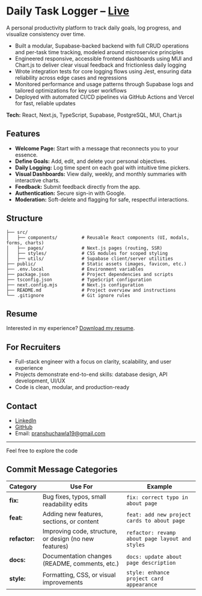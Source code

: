# Daily Task Logger – [Live](https://dailytasklogger.vercel.app/)

A personal productivity platform to track daily goals, log progress, and visualize consistency over time.

- Built a modular, Supabase-backed backend with full CRUD operations and per-task time tracking, modeled around microservice principles
- Engineered responsive, accessible frontend dashboards using MUI and Chart.js to deliver clear visual feedback and frictionless daily logging
- Wrote integration tests for core logging flows using Jest, ensuring data reliability across edge cases and regressions
- Monitored performance and usage patterns through Supabase logs and tailored optimizations for key user workflows
- Deployed with automated CI/CD pipelines via GitHub Actions and Vercel for fast, reliable updates

**Tech:** React, Next.js, TypeScript, Supabase, PostgreSQL, MUI, Chart.js

## Features

- **Welcome Page:** Start with a message that reconnects you to your essence.
- **Define Goals:** Add, edit, and delete your personal objectives.
- **Daily Logging:** Log time spent on each goal with intuitive time pickers.
- **Visual Dashboards:** View daily, weekly, and monthly summaries with interactive charts.
- **Feedback:** Submit feedback directly from the app.
- **Authentication:** Secure sign-in with Google.
- **Moderation:** Soft-delete and flagging for safe, respectful interactions.

## Structure

```
├── src/
│   ├── components/         # Reusable React components (UI, modals, forms, charts)
│   ├── pages/              # Next.js pages (routing, SSR)
│   ├── styles/             # CSS modules for scoped styling
│   ├── utils/              # Supabase client/server utilities
├── public/                 # Static assets (images, favicon, etc.)
├── .env.local              # Environment variables
├── package.json            # Project dependencies and scripts
├── tsconfig.json           # TypeScript configuration
├── next.config.mjs         # Next.js configuration
├── README.md               # Project overview and instructions
└── .gitignore              # Git ignore rules
```

## Resume

Interested in my experience? [Download my resume](https://pranshublog-rho.vercel.app/softwareEngineerPranshuChawlaResume2025.docx.pdf).

## For Recruiters

- Full-stack engineer with a focus on clarity, scalability, and user experience
- Projects demonstrate end-to-end skills: database design, API development, UI/UX
- Code is clean, modular, and production-ready

## Contact

- [LinkedIn](https://www.linkedin.com/in/pranshu-chawla-/)
- [GitHub](https://github.com/RayFrightener)
- Email: pranshuchawla19@gmail.com

---

Feel free to explore the code

## Commit Message Categories

| Category   | Use For                                           | Example                                      |
|------------|---------------------------------------------------|----------------------------------------------|
| **fix:**   | Bug fixes, typos, small readability edits         | `fix: correct typo in about page`            |
| **feat:**  | Adding new features, sections, or content         | `feat: add new project cards to about page`  |
| **refactor:** | Improving code, structure, or design (no new features) | `refactor: revamp about page layout and styles` |
| **docs:**  | Documentation changes (README, comments, etc.)    | `docs: update about page description`        |
| **style:** | Formatting, CSS, or visual improvements           | `style: enhance project card appearance`     |